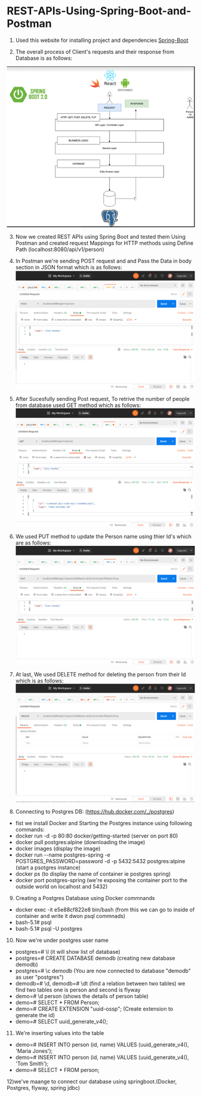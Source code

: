 # REST-APIs-Using-Spring-Boot-and-Postman

1) Used this website for installing project and dependencies [Spring-Boot](https://start.spring.io/)
 
2) The overall process of Client's requests and their response from Database is as follows:

![picture alt](src/Spring-Boot%20Diagram.PNG "Spring Boot")

3) Now we created REST APIs using Spring Boot and tested them Using Postman and created 
   request Mappings for HTTP methods using Define Path (localhost:8080/api/v1/person)

4) In Postman we're sending POST request and and Pass the Data in body section in JSON format which is as follows:
![picture alt](src/POST.png "POST")

5) After Sucesfully sending Post request, To retrive the number of people from database used GET method which as follows:
![picture alt](src/GET.png "GET")

6) We used PUT method to update the Person name using thier Id's which are as follows:
![picture alt](src/PUT.png "PUT")

7) At last, We used DELETE method for deleting the person from their Id which is as follows:
![picture alt](src/DELETE.png "DELETE")

8) Connecting to Postgres DB: (https://hub.docker.com/_/postgres)
- fist we install Docker and Starting the Postgres instance using following commands:
- docker run -d -p 80:80 docker/getting-started   (server on port 80)
- docker pull postgres:alpine     (downloading the image)
- docker images    (display the image)
- docker run --name postgres-spring -e POSTGRES_PASSWORD=password -d -p 5432:5432 postgres:alpine (start a psotgres instance)
- docker ps (to display the name of container ie postgres spring)
- docker port postgres-spring (we're exposing the container port to the outside world on localhost and 5432)

9) Creating a Postgres Database using Docker commnands
- docker exec -it e5e88cf822e8 bin/bash  (from this we can go to inside of container and write it dwon psql commnads)
- bash-5.1# psql
- bash-5.1# psql -U postgres

10) Now we're under postgres user name
- postgres=# \l      (it will show list of database)
- postgres=# CREATE DATABASE demodb    (creating new database demodb)
- postgres=# \c demodb    (You are now connected to database "demodb" as user "postgres")
- demodb=# \d, demodb=# \dt    (find a relation between two tables) we find two tables one is person and second is flyway
- demo=# \d person    (shows the details of person table)
- demo=# SELECT * FROM Person;
- demo=# CREATE EXTENSION "uuid-ossp";   (Create extension to generate the id)
- demo=# SELECT uuid_generate_v4();

11) We're inserting values into the table
- demo=# INSERT INTO person (id, name) VALUES (uuid_generate_v4(), 'Maria Jones');
- demo=# INSERT INTO person (id, name) VALUES (uuid_generate_v4(), 'Tom Smith');
- demo=# SELECT * FROM person;

12)we've maange to connect our database using springboot.(Docker, Postgres, flyway, spring jdbc)
